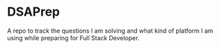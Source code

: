# DSAPrep
A repo to track the questions I am solving and what kind of platform I am using while preparing for Full Stack Developer.
